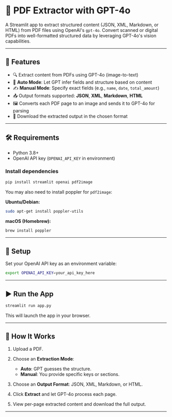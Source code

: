 

# 📄 PDF Extractor with GPT-4o

A Streamlit app to extract structured content (JSON, XML, Markdown, or HTML) from PDF files using OpenAI's `gpt-4o`. Convert scanned or digital PDFs into well-formatted structured data by leveraging GPT-4o's vision capabilities.

---

## 🚀 Features

* 🔍 Extract content from PDFs using GPT-4o (image-to-text)
* 🧠 **Auto Mode**: Let GPT infer fields and structure based on content
* ✍️ **Manual Mode**: Specify exact fields (e.g., `name`, `date`, `total_amount`)
* 📤 Output formats supported: **JSON**, **XML**, **Markdown**, **HTML**
* 🖼️ Converts each PDF page to an image and sends it to GPT-4o for parsing
* 💾 Download the extracted output in the chosen format

---

## 🛠️ Requirements

* Python 3.8+
* OpenAI API key (`OPENAI_API_KEY` in environment)

### Install dependencies

```bash
pip install streamlit openai pdf2image
```

You may also need to install poppler for `pdf2image`:

**Ubuntu/Debian:**

```bash
sudo apt-get install poppler-utils
```

**macOS (Homebrew):**

```bash
brew install poppler
```

---

## 🔑 Setup

Set your OpenAI API key as an environment variable:

```bash
export OPENAI_API_KEY=your_api_key_here
```

---

## ▶️ Run the App

```bash
streamlit run app.py
```

This will launch the app in your browser.

---

## 🧪 How It Works

1. Upload a PDF.
2. Choose an **Extraction Mode**:

   * **Auto**: GPT guesses the structure.
   * **Manual**: You provide specific keys or sections.
3. Choose an **Output Format**: JSON, XML, Markdown, or HTML.
4. Click **Extract** and let GPT-4o process each page.
5. View per-page extracted content and download the full output.

---

